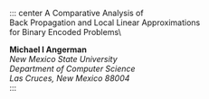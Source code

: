 ::: center
A Comparative Analysis of\
Back Propagation and Local Linear Approximations\
for Binary Encoded Problems\

**Michael I Angerman**\
*New Mexico State University*\
*Department of Computer Science*\
*Las Cruces, New Mexico 88004*\
:::

